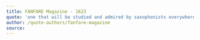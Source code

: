 ```yaml
---
title: FANFARE Magazine - 1623
quote: 'one that will be studied and admired by saxophonists everywhere, yet deserves a still wider audience...remarkably good and thought provoking.'
author: /quote-authors/fanfare-magazine
source: 
---
```

